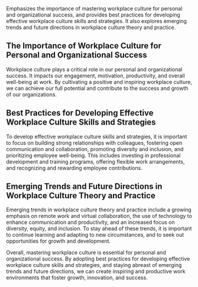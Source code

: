 
Emphasizes the importance of mastering workplace culture for personal and organizational success, and provides best practices for developing effective workplace culture skills and strategies. It also explores emerging trends and future directions in workplace culture theory and practice.

The Importance of Workplace Culture for Personal and Organizational Success
---------------------------------------------------------------------------

Workplace culture plays a critical role in our personal and organizational success. It impacts our engagement, motivation, productivity, and overall well-being at work. By cultivating a positive and inspiring workplace culture, we can achieve our full potential and contribute to the success and growth of our organizations.

Best Practices for Developing Effective Workplace Culture Skills and Strategies
-------------------------------------------------------------------------------

To develop effective workplace culture skills and strategies, it is important to focus on building strong relationships with colleagues, fostering open communication and collaboration, promoting diversity and inclusion, and prioritizing employee well-being. This includes investing in professional development and training programs, offering flexible work arrangements, and recognizing and rewarding employee contributions.

Emerging Trends and Future Directions in Workplace Culture Theory and Practice
------------------------------------------------------------------------------

Emerging trends in workplace culture theory and practice include a growing emphasis on remote work and virtual collaboration, the use of technology to enhance communication and productivity, and an increased focus on diversity, equity, and inclusion. To stay ahead of these trends, it is important to continue learning and adapting to new circumstances, and to seek out opportunities for growth and development.

Overall, mastering workplace culture is essential for personal and organizational success. By adopting best practices for developing effective workplace culture skills and strategies, and staying abreast of emerging trends and future directions, we can create inspiring and productive work environments that foster growth, innovation, and success.
